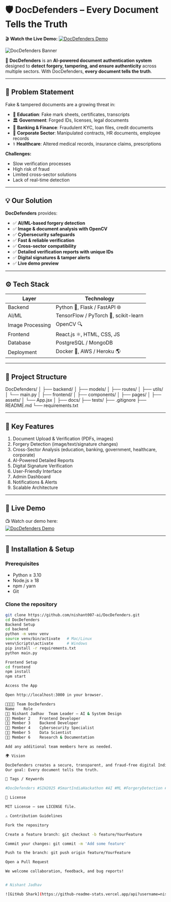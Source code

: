 # 🛡️ DocDefenders – Every Document Tells the Truth

🎬 **Watch the Live Demo:** [![DocDefenders Demo](https://img.youtube.com/vi/A5fZphfZ4cE/0.jpg)](https://youtu.be/A5fZphfZ4cE)

![DocDefenders Banner](https://imgur.com/your-image.png)  

🚀 **DocDefenders** is an **AI-powered document authentication system** designed to **detect forgery, tampering, and ensure authenticity** across multiple sectors. With DocDefenders, **every document tells the truth**.

---

## 📌 Problem Statement
Fake & tampered documents are a growing threat in:  

- 🏫 **Education**: Fake mark sheets, certificates, transcripts  
- 🏛️ **Government**: Forged IDs, licenses, legal documents  
- 🏦 **Banking & Finance**: Fraudulent KYC, loan files, credit documents  
- 🏢 **Corporate Sector**: Manipulated contracts, HR documents, employee records  
- ⚕️ **Healthcare**: Altered medical records, insurance claims, prescriptions  

**Challenges:**  
- Slow verification processes  
- High risk of fraud  
- Limited cross-sector solutions  
- Lack of real-time detection

---

## 💡 Our Solution
**DocDefenders** provides:  

- ✅ **AI/ML-based forgery detection**  
- ✅ **Image & document analysis with OpenCV**  
- ✅ **Cybersecurity safeguards**  
- ✅ **Fast & reliable verification**  
- ✅ **Cross-sector compatibility**  
- ✅ **Detailed verification reports with unique IDs**  
- ✅ **Digital signatures & tamper alerts**  
- ✅ **Live demo preview**  

---

## ⚙️ Tech Stack
| Layer | Technology |
|-------|------------|
| Backend | Python 🐍, Flask / FastAPI 🌐 |
| AI/ML | TensorFlow / PyTorch 🤖, scikit-learn |
| Image Processing | OpenCV 🔍 |
| Frontend | React.js ⚛️, HTML, CSS, JS |
| Database | PostgreSQL / MongoDB |
| Deployment | Docker 🐳, AWS / Heroku 🌎 |

---

## 📂 Project Structure
DocDefenders/
│
├── backend/
│ ├── models/
│ ├── routes/
│ ├── utils/
│ └── main.py
│
├── frontend/
│ ├── components/
│ ├── pages/
│ ├── assets/
│ └── App.jsx
│
├── docs/
├── tests/
├── .gitignore
├── README.md
└── requirements.txt

---

## 🧩 Key Features
1. Document Upload & Verification (PDFs, images)  
2. Forgery Detection (image/text/signature changes)  
3. Cross-Sector Analysis (education, banking, government, healthcare, corporate)  
4. AI-Powered Detailed Reports  
5. Digital Signature Verification  
6. User-Friendly Interface  
7. Admin Dashboard  
8. Notifications & Alerts  
9. Scalable Architecture  

---

## 🎥 Live Demo
📺 Watch our demo here:  
[![DocDefenders Demo](https://img.youtube.com/vi/YOUR_VIDEO_ID/0.jpg)](https://youtube.com/yourvideo)  

---

## 🚀 Installation & Setup

### Prerequisites
- Python ≥ 3.10  
- Node.js ≥ 18  
- npm / yarn  
- Git  

### Clone the repository
```bash
git clone https://github.com/nishant007-ai/DocDefenders.git
cd DocDefenders
Backend Setup
cd backend
python -m venv venv
source venv/bin/activate   # Mac/Linux
venv\Scripts\activate      # Windows
pip install -r requirements.txt
python main.py

Frontend Setup
cd frontend
npm install
npm start

Access the App

Open http://localhost:3000 in your browser.

👨‍👩‍👧‍👦 Team DocDefenders
Name	Role
👨‍💻 Nishant Jadhav	Team Leader – AI & System Design
👩‍💻 Member 2	Frontend Developer
👨‍💻 Member 3	Backend Developer
👩‍💻 Member 4	Cybersecurity Specialist
👨‍💻 Member 5	Data Scientist
👨‍💻 Member 6	Research & Documentation

Add any additional team members here as needed.

🌍 Vision

DocDefenders creates a secure, transparent, and fraud-free digital India.
Our goal: Every document tells the truth.

📌 Tags / Keywords

#DocDefenders #SIH2025 #SmartIndiaHackathon #AI #ML #ForgeryDetection #CyberSecurity #DigitalIndia #Education #Banking #Government #Healthcare #Corporate #Innovation #FutureReady

📄 License

MIT License – see LICENSE file.

⚠️ Contribution Guidelines

Fork the repository

Create a feature branch: git checkout -b feature/YourFeature

Commit your changes: git commit -m 'Add some feature'

Push to the branch: git push origin feature/YourFeature

Open a Pull Request

We welcome collaboration, feedback, and bug reports!


# Nishant Jadhav

![GitHub Shark](https://github-readme-stats.vercel.app/api?username=nishant007-ai&show_icons=true&theme=radical&count_private=true)
